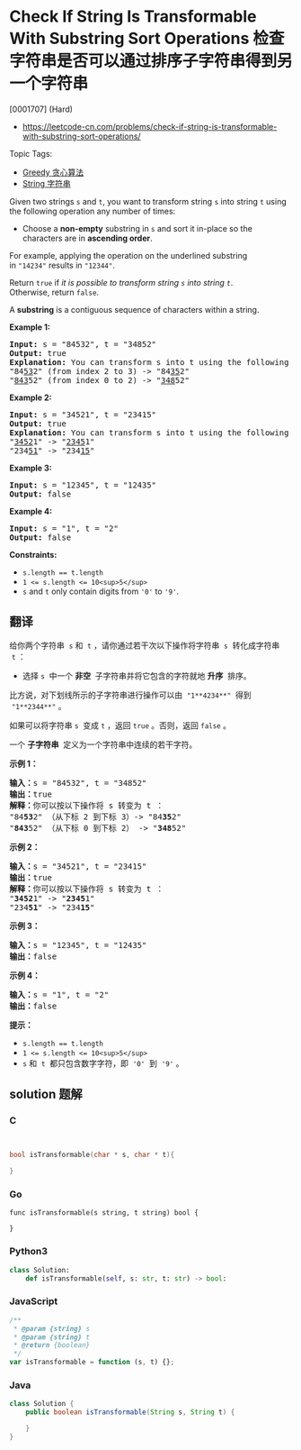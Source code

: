 # Check If String Is Transformable With Substring Sort Operations 检查字符串是否可以通过排序子字符串得到另一个字符串

[0001707] (Hard)

- https://leetcode-cn.com/problems/check-if-string-is-transformable-with-substring-sort-operations/

Topic Tags:

- [Greedy 贪心算法](https://leetcode-cn.com/tag/greedy/)
- [String 字符串](https://leetcode-cn.com/tag/string/)

Given two strings `s` and `t`, you want to transform string `s` into string `t` using the following operation any number of times:

- Choose a **non-empty** substring in `s` and sort it in-place so the characters are in **ascending order**.

For example, applying the operation on the underlined substring in `"14234"` results in `"12344"`.

Return `true` if _it is possible to transform string `s` into string `t`_. Otherwise, return `false`.

A **substring** is a contiguous sequence of characters within a string.

**Example 1:**

<pre><strong>Input:</strong> s = "84532", t = "34852"
<strong>Output:</strong> true
<strong>Explanation:</strong> You can transform s into t using the following sort operations:
"84<u>53</u>2" (from index 2 to 3) -&gt; "84<u>35</u>2"
"<u>843</u>52" (from index 0 to 2) -&gt; "<u>348</u>52"
</pre>

**Example 2:**

<pre><strong>Input:</strong> s = "34521", t = "23415"
<strong>Output:</strong> true
<strong>Explanation:</strong> You can transform s into t using the following sort operations:
"<u>3452</u>1" -&gt; "<u>2345</u>1"
"234<u>51</u>" -&gt; "234<u>15</u>"
</pre>

**Example 3:**

<pre><strong>Input:</strong> s = "12345", t = "12435"
<strong>Output:</strong> false
</pre>

**Example 4:**

<pre><strong>Input:</strong> s = "1", t = "2"
<strong>Output:</strong> false
</pre>

**Constraints:**

- `s.length == t.length`
- `1 <= s.length <= 10<sup>5</sup>`
- `s` and `t` only contain digits from `'0'` to `'9'`.

## 翻译

给你两个字符串  `s` 和  `t` ，请你通过若干次以下操作将字符串  `s`  转化成字符串  `t` ：

- 选择 `s`  中一个 **非空**  子字符串并将它包含的字符就地 **升序**  排序。

比方说，对下划线所示的子字符串进行操作可以由  `"1**4234**"`  得到  `"1**2344**"` 。

如果可以将字符串 `s`  变成 `t` ，返回 `true` 。否则，返回 `false` 。

一个 **子字符串**  定义为一个字符串中连续的若干字符。

**示例 1：**

<pre><strong>输入：</strong>s = "84532", t = "34852"
<strong>输出：</strong>true
<strong>解释：</strong>你可以按以下操作将 s 转变为 t ：
"84<strong>53</strong>2" （从下标 2 到下标 3）-&gt; "84<strong>35</strong>2"
"<strong>843</strong>52" （从下标 0 到下标 2） -&gt; "<strong>348</strong>52"
</pre>

**示例 2：**

<pre><strong>输入：</strong>s = "34521", t = "23415"
<strong>输出：</strong>true
<strong>解释：</strong>你可以按以下操作将 s 转变为 t ：
"<strong>3452</strong>1" -&gt; "<strong>2345</strong>1"
"234<strong>51</strong>" -&gt; "234<strong>15</strong>"
</pre>

**示例 3：**

<pre><strong>输入：</strong>s = "12345", t = "12435"
<strong>输出：</strong>false
</pre>

**示例 4：**

<pre><strong>输入：</strong>s = "1", t = "2"
<strong>输出：</strong>false
</pre>

**提示：**

- `s.length == t.length`
- `1 <= s.length <= 10<sup>5</sup>`
- `s` 和  `t`  都只包含数字字符，即  `'0'`  到  `'9'` 。

## solution 题解

### C

```c


bool isTransformable(char * s, char * t){

}
```

### Go

```golang
func isTransformable(s string, t string) bool {

}
```

### Python3

```python
class Solution:
    def isTransformable(self, s: str, t: str) -> bool:
```

### JavaScript

```javascript
/**
 * @param {string} s
 * @param {string} t
 * @return {boolean}
 */
var isTransformable = function (s, t) {};
```

### Java

```java
class Solution {
    public boolean isTransformable(String s, String t) {

    }
}
```
